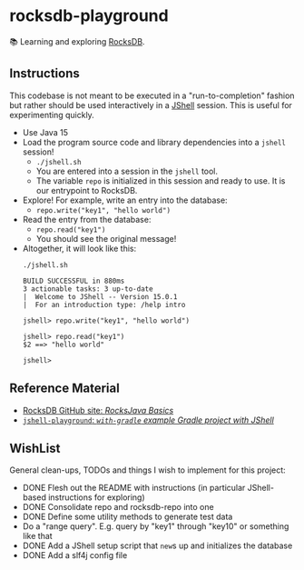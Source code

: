 # rocksdb-playground

📚 Learning and exploring [RocksDB](https://github.com/facebook/rocksdb).

## Instructions

This codebase is not meant to be executed in a "run-to-completion" fashion but rather should be used interactively in a
[JShell](http://openjdk.java.net/jeps/222) session. This is useful for experimenting quickly.

* Use Java 15
* Load the program source code and library dependencies into a `jshell` session!
    * `./jshell.sh`
    * You are entered into a session in the `jshell` tool.
    * The variable `repo` is initialized in this session and ready to use. It is our entrypoint to RocksDB. 
* Explore! For example, write an entry into the database:
    * `repo.write("key1", "hello world")`
* Read the entry from the database:
    * `repo.read("key1")`
    * You should see the original message!
* Altogether, it will look like this:
    ```
    ./jshell.sh
    
    BUILD SUCCESSFUL in 880ms
    3 actionable tasks: 3 up-to-date
    |  Welcome to JShell -- Version 15.0.1
    |  For an introduction type: /help intro
    
    jshell> repo.write("key1", "hello world")
    
    jshell> repo.read("key1")
    $2 ==> "hello world"
    
    jshell>
    ```

## Reference Material

* [RocksDB GitHub site: *RocksJava Basics*](https://github.com/facebook/rocksdb/wiki/RocksJava-Basics)
* [`jshell-playground`: *`with-gradle` example Gradle project with JShell*](https://github.com/dgroomes/jshell-playground)

## WishList

General clean-ups, TODOs and things I wish to implement for this project:

* DONE Flesh out the README with instructions (in particular JShell-based instructions for exploring)
* DONE Consolidate repo and rocksdb-repo into one
* DONE Define some utility methods to generate test data
* Do a "range query". E.g. query by "key1" through "key10" or something like that
* DONE Add a JShell setup script that `new`s up and initializes the database
* DONE Add a slf4j config file
